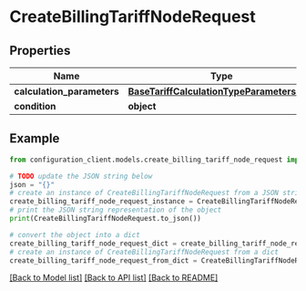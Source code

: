 # CreateBillingTariffNodeRequest


## Properties

Name | Type | Description | Notes
------------ | ------------- | ------------- | -------------
**calculation_parameters** | [**BaseTariffCalculationTypeParametersDTO**](BaseTariffCalculationTypeParametersDTO.md) |  | [optional] 
**condition** | **object** |  | [optional] 

## Example

```python
from configuration_client.models.create_billing_tariff_node_request import CreateBillingTariffNodeRequest

# TODO update the JSON string below
json = "{}"
# create an instance of CreateBillingTariffNodeRequest from a JSON string
create_billing_tariff_node_request_instance = CreateBillingTariffNodeRequest.from_json(json)
# print the JSON string representation of the object
print(CreateBillingTariffNodeRequest.to_json())

# convert the object into a dict
create_billing_tariff_node_request_dict = create_billing_tariff_node_request_instance.to_dict()
# create an instance of CreateBillingTariffNodeRequest from a dict
create_billing_tariff_node_request_from_dict = CreateBillingTariffNodeRequest.from_dict(create_billing_tariff_node_request_dict)
```
[[Back to Model list]](../README.md#documentation-for-models) [[Back to API list]](../README.md#documentation-for-api-endpoints) [[Back to README]](../README.md)


